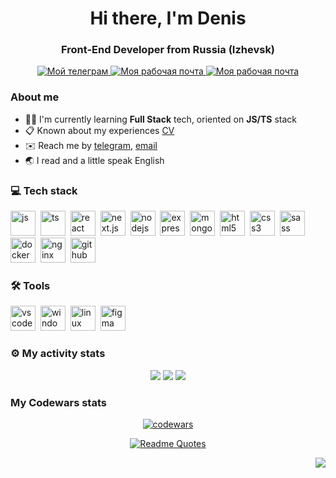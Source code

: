 <div id="header" align="center">
  <h1>Hi there, I'm Denis</h1>
  <h3>Front-End Developer from Russia (Izhevsk)</h3>
</div>
<div id="socials" align="center">
  
  <a href="https://t.me/denisdolzhikov">
    <img src="https://img.shields.io/badge/Telegram-2CA5E0?style=for-the-badge&logo=telegram&logoColor=white" alt="Мой телеграм" />
  </a>
  
  <a href="mailto:denis-dolzhikov-dev@yandex.ru">
    <img src="https://img.shields.io/badge/Yandex-red?style=for-the-badge&logo=yandex&#32;mail&logoColor=white" alt="Моя рабочая почта" />
  </a>

  <a href="mailto:denis-dolzhikov-dev@yandex.ru">
    <img src="https://img.shields.io/badge/Yandex-red?style=for-the-badge&logo=yandex&logoColor=white" alt="Моя рабочая почта" />
  </a>

</div>

### About me

- :frowning_man: I'm currently learning **Full Stack** tech, oriented on **JS/TS** stack
- :clipboard: Known about my experiences [CV](https://docs.yandex.ru/docs/view?url=ya-disk-public%3A%2F%2FaeykCORbSFX0z23NAWUK0oR0U8IqFg76fDRRG3N31i5WovB4WiqizouskovAlJgBq%2FJ6bpmRyOJonT3VoXnDag%3D%3D&name=%D0%94%D0%BE%D0%BB%D0%B6%D0%B8%D0%BA%D0%BE%D0%B2%20%D0%94%D0%B5%D0%BD%D0%B8%D1%81%20CV.pdf)
- :envelope: Reach me by [telegram](https://t.me/denisdolzhikov), <a href="mailto:denis-dolzhikov-dev@yandex.ru">email</a>
- :earth_asia: I read and a little speak English

### :computer: Tech stack

<img src="https://cdn.jsdelivr.net/gh/devicons/devicon@latest/icons/javascript/javascript-original.svg" title="js" width="40" height="40" />&nbsp;
<img src="https://cdn.jsdelivr.net/gh/devicons/devicon@latest/icons/typescript/typescript-original.svg" title="ts" width="40" height="40" />&nbsp;
<img src="https://cdn.jsdelivr.net/gh/devicons/devicon@latest/icons/react/react-original-wordmark.svg" title="react" width="40" height="40" />&nbsp;
<img src="https://cdn.jsdelivr.net/gh/devicons/devicon@latest/icons/nextjs/nextjs-original.svg" title="next.js" width="40" height="40" />&nbsp;
<img src="https://cdn.jsdelivr.net/gh/devicons/devicon@latest/icons/nodejs/nodejs-plain-wordmark.svg" title="nodejs" width="40" height="40" />&nbsp;
<img src="https://cdn.jsdelivr.net/gh/devicons/devicon@latest/icons/express/express-original.svg" title="expressjs" width="40" height="40" />&nbsp;
<img src="https://cdn.jsdelivr.net/gh/devicons/devicon@latest/icons/mongodb/mongodb-plain-wordmark.svg" title="mongodb" width="40" height="40" />&nbsp;
<img src="https://cdn.jsdelivr.net/gh/devicons/devicon@latest/icons/html5/html5-original.svg" title="html5" width="40" height="40" />&nbsp;
<img src="https://cdn.jsdelivr.net/gh/devicons/devicon@latest/icons/css3/css3-original.svg" title="css3" width="40" height="40" />&nbsp;
<img src="https://cdn.jsdelivr.net/gh/devicons/devicon@latest/icons/sass/sass-original.svg" title="sass" width="40" height="40" />&nbsp;
<img src="https://cdn.jsdelivr.net/gh/devicons/devicon@latest/icons/docker/docker-original-wordmark.svg" title="docker" width="40" height="40" />&nbsp;
<img src="https://cdn.jsdelivr.net/gh/devicons/devicon@latest/icons/nginx/nginx-original.svg" title="nginx" width="40" height="40" />&nbsp;
<img src="https://cdn.jsdelivr.net/gh/devicons/devicon@latest/icons/github/github-original.svg" title="github" width="40" height="40" />&nbsp;

### :hammer_and_wrench: Tools

<img src="https://cdn.jsdelivr.net/gh/devicons/devicon@latest/icons/vscode/vscode-original.svg" title="vscode" width="40" height="40" />&nbsp;
<img src="https://cdn.jsdelivr.net/gh/devicons/devicon@latest/icons/windows11/windows11-original.svg" title="windows 11" width="40" height="40" />&nbsp;
<img src="https://cdn.jsdelivr.net/gh/devicons/devicon@latest/icons/linux/linux-original.svg" title="linux ubuntu" width="40" height="40" />&nbsp;
<img src="https://cdn.jsdelivr.net/gh/devicons/devicon@latest/icons/figma/figma-original.svg" title="figma" width="40" height="40" />&nbsp;

### :gear: My activity stats

<div id="stat" align="center">
  <img src="https://github-profile-summary-cards.vercel.app/api/cards/profile-details?username=DenisDolzhikov&theme=react" />
  <img src="https://github-profile-summary-cards.vercel.app/api/cards/repos-per-language?username=DenisDolzhikov&theme=react" />
  <img src="https://github-profile-summary-cards.vercel.app/api/cards/stats?username=DenisDolzhikov&theme=react" />
</div>

### My Codewars stats

<div align="center">

[![codewars](https://www.codewars.com/users/denisdolzhikov/badges/large)](https://www.codewars.com/users/denisdolzhikov)

</div>

<div align="center">

[![Readme Quotes](https://quotes-github-readme.vercel.app/api?type=horizontal&theme=algolia)](https://github.com/piyushsuthar/github-readme-quotes)

</div>

<div align="right">

  ![](https://komarev.com/ghpvc/?username=DenisDolzhikov&style=flat-square)
  
</div>
